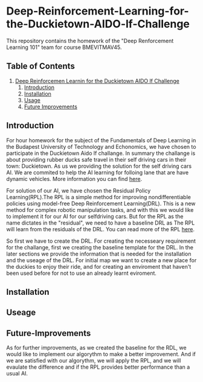 # Deep-Reinforcement-Learning-for-the-Duckietown-AIDO-lf-Challenge

This repository contains the homework of the "Deep Renforcement Learning 101" team for course BMEVITMAV45.

## Table of Contents
1. [Deep Reinforcemen Learnin for the Duckietown AIDO lf  Challenge](#Deep-Reinforcement-Learning-for-the-Duckietown-AIDO-lf-Challenge)
    1. [Introduction](#Introduction)
    2. [Installation](#Installation)
    3. [Usage](#Usage)
    4. [Future Improvements](#Future-Improvements)

## Introduction
 For hour homework for the subject of the Fundamentals of Deep Learning in the Budapest University of Technology and Echonomics, we have chosen to participate in the Duckietown Aido lf challange.
 In summary the challange is about providing rubber ducks safe travel in their self driving cars in their town: Duckietown. As us we providing the solution for the self driving cars AI. We are commited to help the AI learning for folloing lane that are have dynamic vehicles. More information you can find [here](https://www.duckietown.org/research/ai-driving-olympics). 
 
 For solution of our AI, we have chosen the Residual Policy Learning(RPL).The RPL is a simple method for improving nondifferentiable policies using model-free Deep Reinforcement Learning(DRL).  This is a new method for complex robotic manipulation tasks, and with this we would like to implement it for our AI for our selfdriving cars. But for the RPL as the name dictates in the "residual", we need to have a baseline DRL as The RPL will learn from the residuals of the DRL. You can read more of the RPL [here](https://arxiv.org/abs/1812.06298).
 
 So first we have to create the DRL.
 For creating the necesseary requirement for the challange, first we creating the baseline template for the DRL. In the later sections we provide the information that is needed for the installation and the useage of the DRL. For initial map we want to create a new place for the duckies to enjoy their ride, and for creating an enviroment that haven't been used before for not to use an already learnt eviroment.
 
## Installation

## Useage   

## Future-Improvements

As for further improvements, as we created the baseline for the RDL, we would like to implement our algorythm to make a better improvement. And if we are satisfied with our algorythm, we will apply the RPL, and we will evaulate the difference and if the RPL provides better performance than a usual AI.
